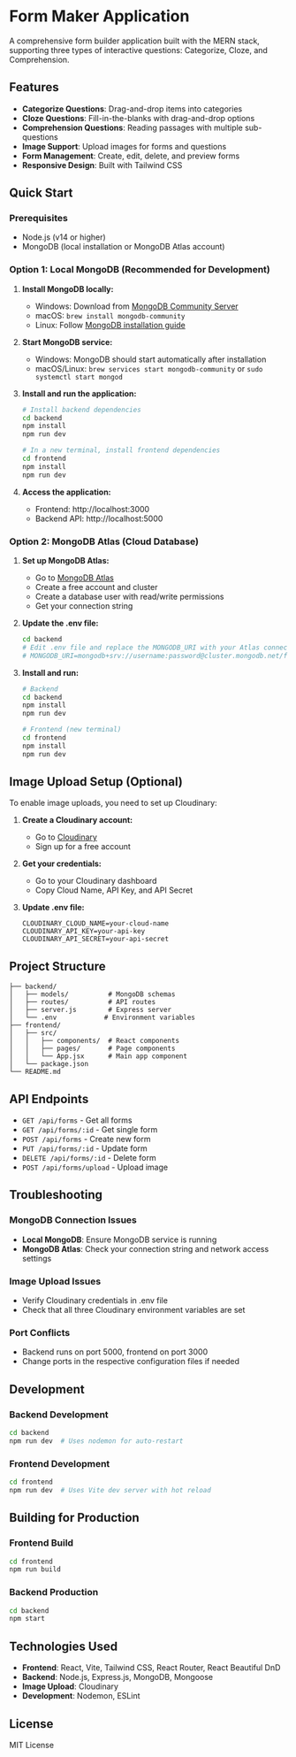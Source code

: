 # Form Maker Application

A comprehensive form builder application built with the MERN stack, supporting three types of interactive questions: Categorize, Cloze, and Comprehension.

## Features

- **Categorize Questions**: Drag-and-drop items into categories
- **Cloze Questions**: Fill-in-the-blanks with drag-and-drop options
- **Comprehension Questions**: Reading passages with multiple sub-questions
- **Image Support**: Upload images for forms and questions
- **Form Management**: Create, edit, delete, and preview forms
- **Responsive Design**: Built with Tailwind CSS

## Quick Start

### Prerequisites
- Node.js (v14 or higher)
- MongoDB (local installation or MongoDB Atlas account)

### Option 1: Local MongoDB (Recommended for Development)

1. **Install MongoDB locally:**
   - Windows: Download from [MongoDB Community Server](https://www.mongodb.com/try/download/community)
   - macOS: `brew install mongodb-community`
   - Linux: Follow [MongoDB installation guide](https://docs.mongodb.com/manual/administration/install-on-linux/)

2. **Start MongoDB service:**
   - Windows: MongoDB should start automatically after installation
   - macOS/Linux: `brew services start mongodb-community` or `sudo systemctl start mongod`

3. **Install and run the application:**
   ```bash
   # Install backend dependencies
   cd backend
   npm install
   npm run dev

   # In a new terminal, install frontend dependencies
   cd frontend
   npm install
   npm run dev
   ```

4. **Access the application:**
   - Frontend: http://localhost:3000
   - Backend API: http://localhost:5000

### Option 2: MongoDB Atlas (Cloud Database)

1. **Set up MongoDB Atlas:**
   - Go to [MongoDB Atlas](https://www.mongodb.com/atlas)
   - Create a free account and cluster
   - Create a database user with read/write permissions
   - Get your connection string

2. **Update the .env file:**
   ```bash
   cd backend
   # Edit .env file and replace the MONGODB_URI with your Atlas connection string
   # MONGODB_URI=mongodb+srv://username:password@cluster.mongodb.net/formmaker?retryWrites=true&w=majority
   ```

3. **Install and run:**
   ```bash
   # Backend
   cd backend
   npm install
   npm run dev

   # Frontend (new terminal)
   cd frontend
   npm install
   npm run dev
   ```

## Image Upload Setup (Optional)

To enable image uploads, you need to set up Cloudinary:

1. **Create a Cloudinary account:**
   - Go to [Cloudinary](https://cloudinary.com)
   - Sign up for a free account

2. **Get your credentials:**
   - Go to your Cloudinary dashboard
   - Copy Cloud Name, API Key, and API Secret

3. **Update .env file:**
   ```env
   CLOUDINARY_CLOUD_NAME=your-cloud-name
   CLOUDINARY_API_KEY=your-api-key
   CLOUDINARY_API_SECRET=your-api-secret
   ```

## Project Structure

```
├── backend/
│   ├── models/          # MongoDB schemas
│   ├── routes/          # API routes
│   ├── server.js        # Express server
│   └── .env            # Environment variables
├── frontend/
│   ├── src/
│   │   ├── components/  # React components
│   │   ├── pages/       # Page components
│   │   └── App.jsx      # Main app component
│   └── package.json
└── README.md
```

## API Endpoints

- `GET /api/forms` - Get all forms
- `GET /api/forms/:id` - Get single form
- `POST /api/forms` - Create new form
- `PUT /api/forms/:id` - Update form
- `DELETE /api/forms/:id` - Delete form
- `POST /api/forms/upload` - Upload image

## Troubleshooting

### MongoDB Connection Issues
- **Local MongoDB**: Ensure MongoDB service is running
- **MongoDB Atlas**: Check your connection string and network access settings

### Image Upload Issues
- Verify Cloudinary credentials in .env file
- Check that all three Cloudinary environment variables are set

### Port Conflicts
- Backend runs on port 5000, frontend on port 3000
- Change ports in the respective configuration files if needed

## Development

### Backend Development
```bash
cd backend
npm run dev  # Uses nodemon for auto-restart
```

### Frontend Development
```bash
cd frontend
npm run dev  # Uses Vite dev server with hot reload
```

## Building for Production

### Frontend Build
```bash
cd frontend
npm run build
```

### Backend Production
```bash
cd backend
npm start
```

## Technologies Used

- **Frontend**: React, Vite, Tailwind CSS, React Router, React Beautiful DnD
- **Backend**: Node.js, Express.js, MongoDB, Mongoose
- **Image Upload**: Cloudinary
- **Development**: Nodemon, ESLint

## License

MIT License